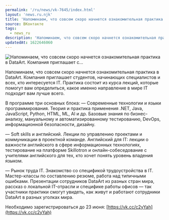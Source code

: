 ```yaml
---
permalink: '/ru/news/vk-7645/index.html'
layout: 'news.ru.njk'
title: 'Напоминаем, что совсем скоро начнется ознакомительная практика в DataArt. Компания приглашает с…'
source: ВКонтакте
tags:
  - news_ru
description: 'Напоминаем, что совсем скоро начнется ознакомительная практика в DataArt. Компания приглашает с…'
updatedAt: 1622646060
---
```

![Напоминаем, что совсем скоро начнется ознакомительная практика в DataArt. Компания приглашает с…](https://sun9-41.userapi.com/sun9-84/impg/iLLik0tlfLBFA-yQApbT_oYxOV4599wX9FY_8Q/3kRgUw99XoA.jpg?size=1200x800&quality=96&sign=d6d9d04c347c2f581e124a6c2c6612a1&c_uniq_tag=0V5_xZwjlBT9yEimiBZ6umUFzV228UaHTio6jH5GWA4&type=album)

Напоминаем, что совсем скоро начнется ознакомительная практика в DataArt. Компания приглашает студентов, начинающих специалистов и всех, кто интересуется IT. Практика состоит из курса лекций, которые помогут вам определиться, какое именно направление в мире IT подходит вам лучше всего.

В программе три основных блока:
— Современные технологии и языки программирования.
Теория и практика применения .NET, Java, JavaScript, Python, HTML, ML, AI и др. Базовые знания по бизнес-анализу, мануальному и автоматизированному тестированию, DevOps, информационной безопасности, дизайну.

— Soft skills и английский.
Лекции по управлению проектами и коммуникации в проектной команде. Английский для IT: лекции о важности английского в сфере информационных технологиях, тестирование на платформе Skillotron и онлайн-собеседование с учителями английского для тех, кто хочет понять уровень владения языком.

— Рынок труда IT.
Знакомство со спецификой трудоустройства в IT. Мастер-классы по составлению резюме, работа над типичными ошибками. Презентации сотрудников DataArt из разных стран мира, рассказ о локальной IT-отрасли и специфике работы офисов — так участники практики смогут увидеть, как живут и работают сотрудники DataArt в разных уголках мира.

Необходимо зарегистрироваться до 23 июня: [https://vk.cc/c2yYah](https://vk.cc/c2yYah)
